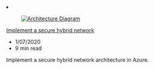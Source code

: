 <!-- This file is automatically generated by build/architectures/build_index.py. Any updates will be lost. -->

<!-- markdownlint-disable MD033 -->

<li class="grid-item item-column" data-categories="Networking Security Hybrid ">
<article class="card">
    <div class="card-header has-margin-bottom-none" aria-hidden="true">
        <figure class="image diagram has-height-175 has-overflow-hidden level">
            <a href="/azure/architecture/reference-architectures/dmz/secure-vnet-dmz"><img src="/azure/architecture/browse/thumbs/secure-vnet-dmz.png" class="diagram" alt="Architecture Diagram" data-linktype="relative-path"></a>
        </figure>
    </div>
    <div class="card-content">
        <a class="card-content-title has-margin-top-none" href="/azure/architecture/reference-architectures/dmz/secure-vnet-dmz">
            <p>Implement a secure hybrid network</p>
        </a>
        <ul class="card-content-metadata">
            <li>1/07/2020</li>
            <li>9 min read</li>
        </ul>
        <p class="card-content-description">Implement a secure hybrid network architecture in Azure.</p>
        <div class="bottom-to-top-fade is-hidden-mobile"></div>
    </div>
</article>
</li>

